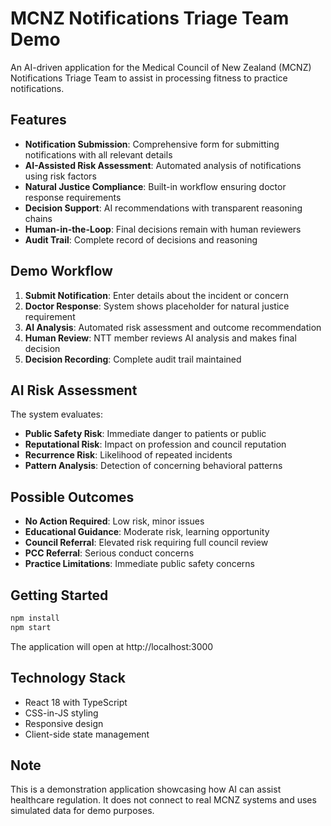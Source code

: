 # MCNZ Notifications Triage Team Demo

An AI-driven application for the Medical Council of New Zealand (MCNZ) Notifications Triage Team to assist in processing fitness to practice notifications.

## Features

- **Notification Submission**: Comprehensive form for submitting notifications with all relevant details
- **AI-Assisted Risk Assessment**: Automated analysis of notifications using risk factors
- **Natural Justice Compliance**: Built-in workflow ensuring doctor response requirements
- **Decision Support**: AI recommendations with transparent reasoning chains
- **Human-in-the-Loop**: Final decisions remain with human reviewers
- **Audit Trail**: Complete record of decisions and reasoning

## Demo Workflow

1. **Submit Notification**: Enter details about the incident or concern
2. **Doctor Response**: System shows placeholder for natural justice requirement
3. **AI Analysis**: Automated risk assessment and outcome recommendation
4. **Human Review**: NTT member reviews AI analysis and makes final decision
5. **Decision Recording**: Complete audit trail maintained

## AI Risk Assessment

The system evaluates:
- **Public Safety Risk**: Immediate danger to patients or public
- **Reputational Risk**: Impact on profession and council reputation  
- **Recurrence Risk**: Likelihood of repeated incidents
- **Pattern Analysis**: Detection of concerning behavioral patterns

## Possible Outcomes

- **No Action Required**: Low risk, minor issues
- **Educational Guidance**: Moderate risk, learning opportunity
- **Council Referral**: Elevated risk requiring full council review
- **PCC Referral**: Serious conduct concerns
- **Practice Limitations**: Immediate public safety concerns

## Getting Started

```bash
npm install
npm start
```

The application will open at http://localhost:3000

## Technology Stack

- React 18 with TypeScript
- CSS-in-JS styling
- Responsive design
- Client-side state management

## Note

This is a demonstration application showcasing how AI can assist healthcare regulation. It does not connect to real MCNZ systems and uses simulated data for demo purposes.
